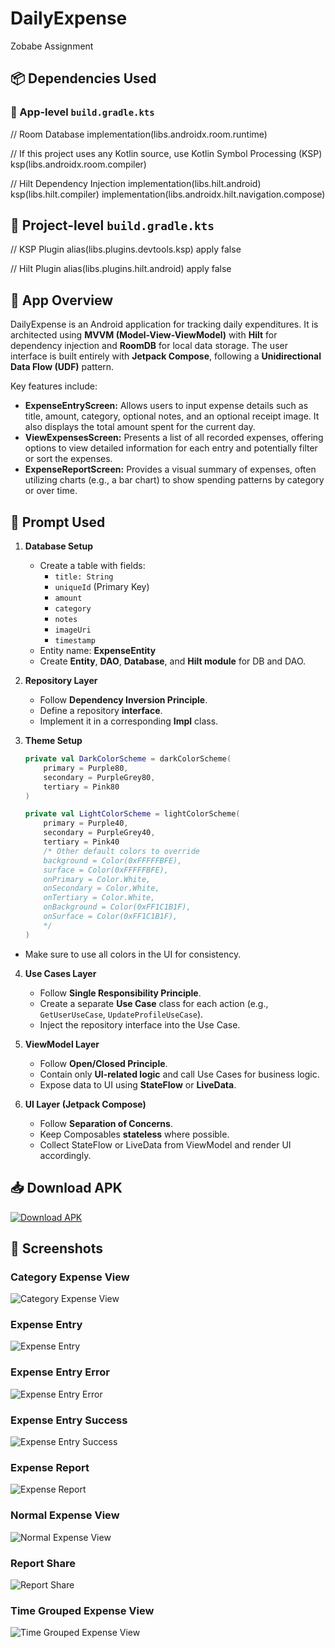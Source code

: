 # DailyExpense
Zobabe Assignment

## 📦 Dependencies Used

### 🔹 App-level `build.gradle.kts`

// Room Database
implementation(libs.androidx.room.runtime)

// If this project uses any Kotlin source, use Kotlin Symbol Processing (KSP)
ksp(libs.androidx.room.compiler)

// Hilt Dependency Injection
implementation(libs.hilt.android)
ksp(libs.hilt.compiler)
implementation(libs.androidx.hilt.navigation.compose)

## 🔹 Project-level `build.gradle.kts`

// KSP Plugin
alias(libs.plugins.devtools.ksp) apply false

// Hilt Plugin
alias(libs.plugins.hilt.android) apply false



## 🚀 App Overview
DailyExpense is an Android application for tracking daily expenditures. It is architected using **MVVM (Model-View-ViewModel)** with **Hilt** for dependency injection and **RoomDB** for local data storage. The user interface is built entirely with **Jetpack Compose**, following a **Unidirectional Data Flow (UDF)** pattern.

Key features include:
*   **ExpenseEntryScreen:** Allows users to input expense details such as title, amount, category, optional notes, and an optional receipt image. It also displays the total amount spent for the current day.
*   **ViewExpensesScreen:** Presents a list of all recorded expenses, offering options to view detailed information for each entry and potentially filter or sort the expenses.
*   **ExpenseReportScreen:** Provides a visual summary of expenses, often utilizing charts (e.g., a bar chart) to show spending patterns by category or over time.

## 📝 Prompt Used  

1. **Database Setup**  
   - Create a table with fields:  
     - `title: String`  
     - `uniqueId` (Primary Key)  
     - `amount`  
     - `category`  
     - `notes`  
     - `imageUri`  
     - `timestamp`  
   - Entity name: **ExpenseEntity**  
   - Create **Entity**, **DAO**, **Database**, and **Hilt module** for DB and DAO.  

2. **Repository Layer**  
   - Follow **Dependency Inversion Principle**.  
   - Define a repository **interface**.  
   - Implement it in a corresponding **Impl** class.  

3. **Theme Setup**  
   ```kotlin
   private val DarkColorScheme = darkColorScheme(
       primary = Purple80,
       secondary = PurpleGrey80,
       tertiary = Pink80
   )

   private val LightColorScheme = lightColorScheme(
       primary = Purple40,
       secondary = PurpleGrey40,
       tertiary = Pink40
       /* Other default colors to override
       background = Color(0xFFFFFBFE),
       surface = Color(0xFFFFFBFE),
       onPrimary = Color.White,
       onSecondary = Color.White,
       onTertiary = Color.White,
       onBackground = Color(0xFF1C1B1F),
       onSurface = Color(0xFF1C1B1F),
       */
   )
  - Make sure to use all colors in the UI for consistency.

4. **Use Cases Layer**  
   - Follow **Single Responsibility Principle**.  
   - Create a separate **Use Case** class for each action (e.g., `GetUserUseCase`, `UpdateProfileUseCase`).  
   - Inject the repository interface into the Use Case.  

5. **ViewModel Layer**  
   - Follow **Open/Closed Principle**.  
   - Contain only **UI-related logic** and call Use Cases for business logic.  
   - Expose data to UI using **StateFlow** or **LiveData**.  

6. **UI Layer (Jetpack Compose)**  
   - Follow **Separation of Concerns**.  
   - Keep Composables **stateless** where possible.  
   - Collect StateFlow or LiveData from ViewModel and render UI accordingly.  

    

## 📥 Download APK
[![Download APK](https://img.shields.io/badge/Download-APK-brightgreen)](https://drive.google.com/file/d/1kNxtVRZM0kjEE-9Am-Hm2HZMkwdUxJYa/view?usp=sharing)


## 📸 Screenshots  

### Category Expense View  
![Category Expense View](https://github.com/rahul0008/DailyExpense/blob/main/screenshots/CategoryExpenseView.png)  

### Expense Entry  
![Expense Entry](https://github.com/rahul0008/DailyExpense/blob/main/screenshots/EnxpenseEntry.png)  

### Expense Entry Error  
![Expense Entry Error](https://github.com/rahul0008/DailyExpense/blob/main/screenshots/ExpenseEntryError.png)  

### Expense Entry Success  
![Expense Entry Success](https://github.com/rahul0008/DailyExpense/blob/main/screenshots/ExpenseEntrySuccess.png)  

### Expense Report  
![Expense Report](https://github.com/rahul0008/DailyExpense/blob/main/screenshots/ExpenseReport.png)  

### Normal Expense View  
![Normal Expense View](https://github.com/rahul0008/DailyExpense/blob/main/screenshots/NormalExpenseView.png)  

### Report Share  
![Report Share](https://github.com/rahul0008/DailyExpense/blob/main/screenshots/ReportShare.png)  

### Time Grouped Expense View  
![Time Grouped Expense View](https://github.com/rahul0008/DailyExpense/blob/main/screenshots/TimeGroupedExpenseView.png)  
